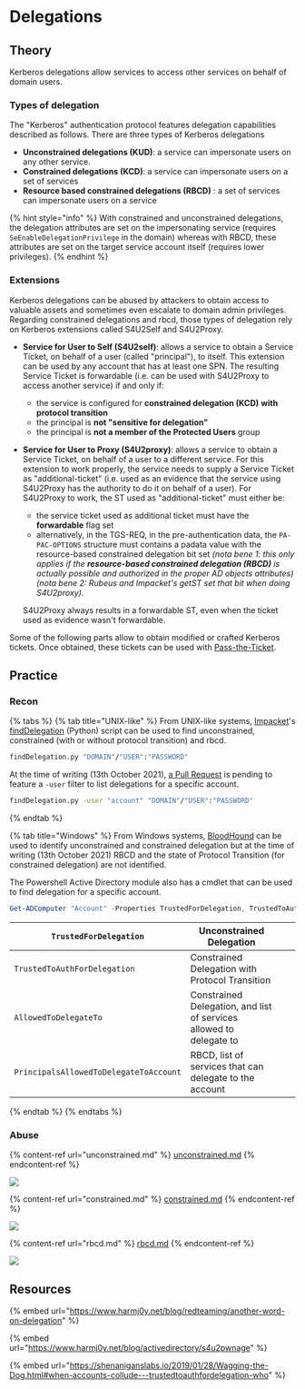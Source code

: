 # Delegations

## Theory

Kerberos delegations allow services to access other services on behalf of domain users.

### Types of delegation

The "Kerberos" authentication protocol features delegation capabilities described as follows. There are three types of Kerberos delegations

* **Unconstrained delegations (KUD)**: a service can impersonate users on any other service.
* **Constrained delegations (KCD)**: a service can impersonate users on a set of services
* **Resource based constrained delegations (RBCD)** : a set of services can impersonate users on a service

{% hint style="info" %}
With constrained and unconstrained delegations, the delegation attributes are set on the impersonating service (requires `SeEnableDelegationPrivilege` in the domain) whereas with RBCD, these attributes are set on the target service account itself (requires lower privileges).
{% endhint %}

### Extensions

Kerberos delegations can be abused by attackers to obtain access to valuable assets and sometimes even escalate to domain admin privileges. Regarding constrained delegations and rbcd, those types of delegation rely on Kerberos extensions called S4U2Self and S4U2Proxy.

* **Service for User to Self (S4U2self)**: allows a service to obtain a Service Ticket, on behalf of a user (called "principal"), to itself. This extension can be used by any account that has at least one SPN. The resulting Service Ticket is forwardable (i.e. can be used with S4U2Proxy to access another service) if and only if:
  * the service is configured for **constrained delegation (KCD)** **with protocol transition**
  * the principal is **not "sensitive for delegation"**
  * the principal is **not a member of the Protected Users** group
*   **Service for User to Proxy (S4U2proxy)**: allows a service to obtain a Service Ticket, on behalf of a user to a different service. For this extension to work properly, the service needs to supply a Service Ticket as "additional-ticket" (i.e. used as an evidence that the service using S4U2Proxy has the authority to do it on behalf of a user). For S4U2Proxy to work, the ST used as "additional-ticket" must either be:

    * the service ticket used as additional ticket must have the **forwardable** flag set
    * alternatively, in the TGS-REQ, in the pre-authentication data, the `PA-PAC-OPTIONS` structure must contains a padata value with the resource-based constrained delegation bit set _(nota bene 1: this only applies if the **resource-based constrained delegation (RBCD)** is actually possible and authorized in the proper AD objects attributes) (nota bene 2: Rubeus and Impacket's getST set that bit when doing S4U2proxy)._

    S4U2Proxy always results in a forwardable ST, even when the ticket used as evidence wasn't forwardable.

Some of the following parts allow to obtain modified or crafted Kerberos tickets. Once obtained, these tickets can be used with [Pass-the-Ticket](../ptt.md).

## Practice

### Recon

{% tabs %}
{% tab title="UNIX-like" %}
From UNIX-like systems, [Impacket](https://github.com/SecureAuthCorp/impacket)'s [findDelegation](https://github.com/SecureAuthCorp/impacket/blob/master/examples/findDelegation.py) (Python) script can be used to find unconstrained, constrained (with or without protocol transition) and rbcd.

```bash
findDelegation.py "DOMAIN"/"USER":"PASSWORD"
```

At the time of writing (13th October 2021), [a Pull Request](https://github.com/SecureAuthCorp/impacket/pull/1184) is pending to feature a `-user` filter to list delegations for a specific account.

```bash
findDelegation.py -user "account" "DOMAIN"/"USER":"PASSWORD"
```
{% endtab %}

{% tab title="Windows" %}
From Windows systems, [BloodHound](../../../recon/bloodhound.md) can be used to identify unconstrained and constrained delegation but at the time of writing (13th October 2021) RBCD and the state of Protocol Transition (for constrained delegation) are not identified.

The Powershell Active Directory module also has a cmdlet that can be used to find delegation for a specific account.

```powershell
Get-ADComputer "Account" -Properties TrustedForDelegation, TrustedToAuthForDelegation,msDS-AllowedToDelegateTo,PrincipalsAllowedToDelegateToAccount
```

| `TrustedForDelegation`                 | Unconstrained Delegation                                            |   |   |
| -------------------------------------- | ------------------------------------------------------------------- | - | - |
| `TrustedToAuthForDelegation`           | Constrained Delegation with Protocol Transition                     |   |   |
| `AllowedToDelegateTo`                  | Constrained Delegation, and list of services allowed to delegate to |   |   |
| `PrincipalsAllowedToDelegateToAccount` | RBCD, list of services that can delegate to the account             |   |   |
{% endtab %}
{% endtabs %}

### Abuse

{% content-ref url="unconstrained.md" %}
[unconstrained.md](unconstrained.md)
{% endcontent-ref %}

![](../../../../.gitbook/assets/Kerberos\_delegations-unconstrained.drawio.png)

{% content-ref url="constrained.md" %}
[constrained.md](constrained.md)
{% endcontent-ref %}

![](../../../../.gitbook/assets/Kerberos\_delegations-constrained.png)

{% content-ref url="rbcd.md" %}
[rbcd.md](rbcd.md)
{% endcontent-ref %}

![](../../../../.gitbook/assets/Kerberos\_delegations-rbcd.png)

## Resources

{% embed url="https://www.harmj0y.net/blog/redteaming/another-word-on-delegation" %}

{% embed url="https://www.harmj0y.net/blog/activedirectory/s4u2pwnage" %}

{% embed url="https://shenaniganslabs.io/2019/01/28/Wagging-the-Dog.html#when-accounts-collude---trustedtoauthfordelegation-who" %}
